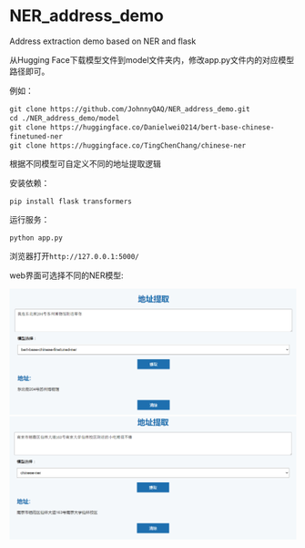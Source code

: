 # NER_address_demo
Address extraction demo based on NER and flask

从Hugging Face下载模型文件到model文件夹内，修改app.py文件内的对应模型路径即可。

例如：
```
git clone https://github.com/JohnnyQAQ/NER_address_demo.git
cd ./NER_address_demo/model
git clone https://huggingface.co/Danielwei0214/bert-base-chinese-finetuned-ner
git clone https://huggingface.co/TingChenChang/chinese-ner
```
根据不同模型可自定义不同的地址提取逻辑

安装依赖：

```
pip install flask transformers
```

运行服务：
```
python app.py
```

浏览器打开```http://127.0.0.1:5000/```

web界面可选择不同的NER模型:

![image](static/img_1.png)
![image](static/img_2.png)

